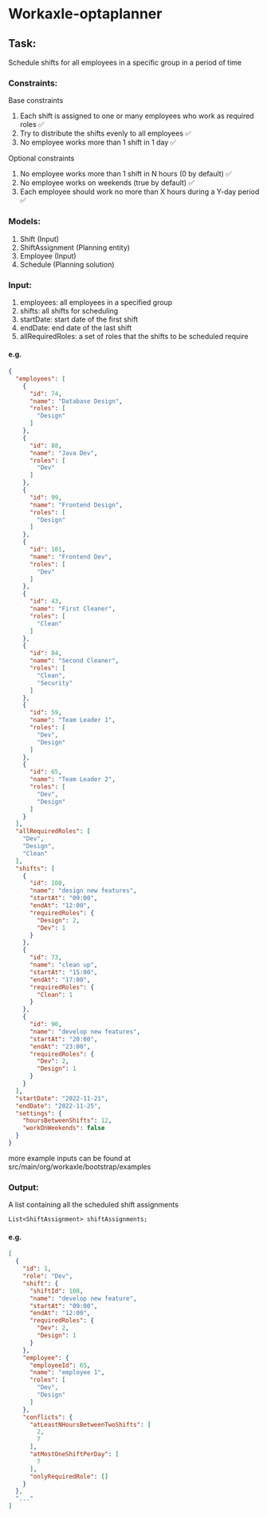 # Workaxle-optaplanner

## Task:

Schedule shifts for all employees in a specific group in a period of time

### Constraints:

Base constraints

1. Each shift is assigned to one or many employees who work as required roles ✅
2. Try to distribute the shifts evenly to all employees ✅
3. No employee works more than 1 shift in 1 day ✅

Optional constraints

1. No employee works more than 1 shift in N hours (0 by default) ✅
2. No employee works on weekends (true by default) ✅
3. Each employee should work no more than X hours during a Y-day period ✅

### Models:

1. Shift (Input)
2. ShiftAssignment (Planning entity)
3. Employee (Input)
4. Schedule (Planning solution)

### Input:

1. employees: all employees in a specified group
2. shifts: all shifts for scheduling
3. startDate: start date of the first shift
4. endDate: end date of the last shift
5. allRequiredRoles: a set of roles that the shifts to be scheduled require

#### e.g.

```json
{
  "employees": [
    {
      "id": 74,
      "name": "Database Design",
      "roles": [
        "Design"
      ]
    },
    {
      "id": 88,
      "name": "Java Dev",
      "roles": [
        "Dev"
      ]
    },
    {
      "id": 99,
      "name": "Frontend Design",
      "roles": [
        "Design"
      ]
    },
    {
      "id": 101,
      "name": "Frontend Dev",
      "roles": [
        "Dev"
      ]
    },
    {
      "id": 43,
      "name": "First Cleaner",
      "roles": [
        "Clean"
      ]
    },
    {
      "id": 84,
      "name": "Second Cleaner",
      "roles": [
        "Clean",
        "Security"
      ]
    },
    {
      "id": 59,
      "name": "Team Leader 1",
      "roles": [
        "Dev",
        "Design"
      ]
    },
    {
      "id": 65,
      "name": "Team Leader 2",
      "roles": [
        "Dev",
        "Design"
      ]
    }
  ],
  "allRequiredRoles": [
    "Dev",
    "Design",
    "Clean"
  ],
  "shifts": [
    {
      "id": 108,
      "name": "design new features",
      "startAt": "09:00",
      "endAt": "12:00",
      "requiredRoles": {
        "Design": 2,
        "Dev": 1
      }
    },
    {
      "id": 73,
      "name": "clean up",
      "startAt": "15:00",
      "endAt": "17:00",
      "requiredRoles": {
        "Clean": 1
      }
    },
    {
      "id": 90,
      "name": "develop new features",
      "startAt": "20:00",
      "endAt": "23:00",
      "requiredRoles": {
        "Dev": 2,
        "Design": 1
      }
    }
  ],
  "startDate": "2022-11-21",
  "endDate": "2022-11-25",
  "settings": {
    "hoursBetweenShifts": 12,
    "workOnWeekends": false
  }
}
```

more example inputs can be found at src/main/org/workaxle/bootstrap/examples

### Output:

A list containing all the scheduled shift assignments

```text
List<ShiftAssignment> shiftAssignments;
```

#### e.g.

```json
[
  {
    "id": 1,
    "role": "Dev",
    "shift": {
      "shiftId": 108,
      "name": "develop new feature",
      "startAt": "09:00",
      "endAt": "12:00",
      "requiredRoles": {
        "Dev": 2,
        "Design": 1
      }
    },
    "employee": {
      "employeeId": 65,
      "name": "employee 1",
      "roles": [
        "Dev",
        "Design"
      ]
    },
    "conflicts": {
      "atLeastNHoursBetweenTwoShifts": [
        2,
        7
      ],
      "atMostOneShiftPerDay": [
        7
      ],
      "onlyRequiredRole": []
    }
  },
  "..."
]
```
